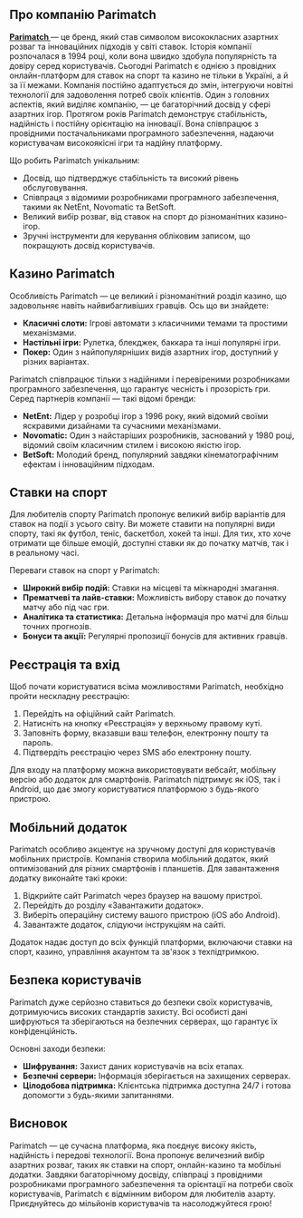 <h2>Про компанію Parimatch</h2>
<p><strong><a href="https://kerch.com.ua/">Parimatch </a></strong> — це бренд, який став символом висококласних азартних розваг та інноваційних підходів у світі ставок. Історія компанії розпочалася в 1994 році, коли вона швидко здобула популярність та довіру серед користувачів. Сьогодні Parimatch є однією з провідних онлайн-платформ для ставок на спорт та казино не тільки в Україні, а й за її межами. Компанія постійно адаптується до змін, інтегруючи новітні технології для задоволення потреб своїх клієнтів.
Один з головних аспектів, який виділяє компанію, — це багаторічний досвід у сфері азартних ігор. Протягом років Parimatch демонструє стабільність, надійність і постійну орієнтацію на інновації. Вона співпрацює з провідними постачальниками програмного забезпечення, надаючи користувачам високоякісні ігри та надійну платформу.</p>

<p>Що робить Parimatch унікальним:</p>
<ul>
  <li>Досвід, що підтверджує стабільність та високий рівень обслуговування.</li>
  <li>Співпраця з відомими розробниками програмного забезпечення, такими як NetEnt, Novomatic та BetSoft.</li>
  <li>Великий вибір розваг, від ставок на спорт до різноманітних казино-ігор.</li>
  <li>Зручні інструменти для керування обліковим записом, що покращують досвід користувачів.</li>
</ul>

<h2>Казино Parimatch</h2>
<p>Особливість Parimatch — це великий і різноманітний розділ казино, що задовольняє навіть найвибагливіших гравців. Ось що ви знайдете:</p>
<ul>
  <li><strong>Класичні слоти:</strong> Ігрові автомати з класичними темами та простими механізмами.</li>
  <li><strong>Настільні ігри:</strong> Рулетка, блекджек, баккара та інші популярні ігри.</li>
  <li><strong>Покер:</strong> Один з найпопулярніших видів азартних ігор, доступний у різних варіантах.</li>
</ul>
<p>Parimatch співпрацює тільки з надійними і перевіреними розробниками програмного забезпечення, що гарантує чесність і прозорість гри. Серед партнерів компанії — такі відомі бренди:</p>
<ul>
  <li><strong>NetEnt:</strong> Лідер у розробці ігор з 1996 року, який відомий своїми яскравими дизайнами та сучасними механізмами.</li>
  <li><strong>Novomatic:</strong> Один з найстаріших розробників, заснований у 1980 році, відомий своїм класичним стилем і високою якістю ігор.</li>
  <li><strong>BetSoft:</strong> Молодий бренд, популярний завдяки кінематографічним ефектам і інноваційним підходам.</li>
</ul>

<h2>Ставки на спорт</h2>
<p>Для любителів спорту Parimatch пропонує великий вибір варіантів для ставок на події з усього світу. Ви можете ставити на популярні види спорту, такі як футбол, теніс, баскетбол, хокей та інші. Для тих, хто хоче отримати ще більше емоцій, доступні ставки як до початку матчів, так і в реальному часі.</p>
<p>Переваги ставок на спорт у Parimatch:</p>
<ul>
  <li><strong>Широкий вибір подій:</strong> Ставки на місцеві та міжнародні змагання.</li>
  <li><strong>Прематчеві та лайв-ставки:</strong> Можливість вибору ставок до початку матчу або під час гри.</li>
  <li><strong>Аналітика та статистика:</strong> Детальна інформація про матчі для більш точних прогнозів.</li>
  <li><strong>Бонуси та акції:</strong> Регулярні пропозиції бонусів для активних гравців.</li>
</ul>

<h2>Реєстрація та вхід</h2>
<p>Щоб почати користуватися всіма можливостями Parimatch, необхідно пройти нескладну реєстрацію:</p>
<ol>
  <li>Перейдіть на офіційний сайт Parimatch.</li>
  <li>Натисніть на кнопку «Реєстрація» у верхньому правому куті.</li>
  <li>Заповніть форму, вказавши ваш телефон, електронну пошту та пароль.</li>
  <li>Підтвердіть реєстрацію через SMS або електронну пошту.</li>
</ol>
<p>Для входу на платформу можна використовувати вебсайт, мобільну версію або додаток для смартфонів. Parimatch підтримує як iOS, так і Android, що дає змогу користуватися платформою з будь-якого пристрою.</p>

<h2>Мобільний додаток</h2>
<p>Parimatch особливо акцентує на зручному доступі для користувачів мобільних пристроїв. Компанія створила мобільний додаток, який оптимізований для різних смартфонів і планшетів. Для завантаження додатку виконайте такі кроки:</p>
<ol>
  <li>Відкрийте сайт Parimatch через браузер на вашому пристрої.</li>
  <li>Перейдіть до розділу «Завантажити додаток».</li>
  <li>Виберіть операційну систему вашого пристрою (iOS або Android).</li>
  <li>Завантажте додаток, слідуючи інструкціям на сайті.</li>
</ol>
<p>Додаток надає доступ до всіх функцій платформи, включаючи ставки на спорт, казино, управління акаунтом та зв'язок з техпідтримкою.</p>

<h2>Безпека користувачів</h2>
<p>Parimatch дуже серйозно ставиться до безпеки своїх користувачів, дотримуючись високих стандартів захисту. Всі особисті дані шифруються та зберігаються на безпечних серверах, що гарантує їх конфіденційність.</p>
<p>Основні заходи безпеки:</p>
<ul>
  <li><strong>Шифрування:</strong> Захист даних користувачів на всіх етапах.</li>
  <li><strong>Безпечні сервери:</strong> Інформація зберігається на захищених серверах.</li>
  <li><strong>Цілодобова підтримка:</strong> Клієнтська підтримка доступна 24/7 і готова допомогти з будь-якими запитаннями.</li>
</ul>

<h2>Висновок</h2>
<p>Parimatch — це сучасна платформа, яка поєднує високу якість, надійність і передові технології. Вона пропонує величезний вибір азартних розваг, таких як ставки на спорт, онлайн-казино та мобільні додатки. Завдяки багаторічному досвіду, співпраці з провідними розробниками програмного забезпечення та орієнтації на потреби своїх користувачів, Parimatch є відмінним вибором для любителів азарту. Приєднуйтесь до мільйонів користувачів та насолоджуйтеся грою!</p>
